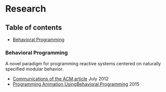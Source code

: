 # Research

## Table of contents

- [Behavioral Programming](#behavioral-programming)

### Behavioral Programming

A novel paradigm for programming reactive systems centered on naturally specified modular behavior.

- [Communications of the ACM article](http://www.wisdom.weizmann.ac.il/~harel/papers/Behavioral%20programming%20.pdf) July 2012
- [Programming Animation UsingBehavioral Programming](http://www.wisdom.weizmann.ac.il/~harel/papers/BP_Animation.pdf) 2015
